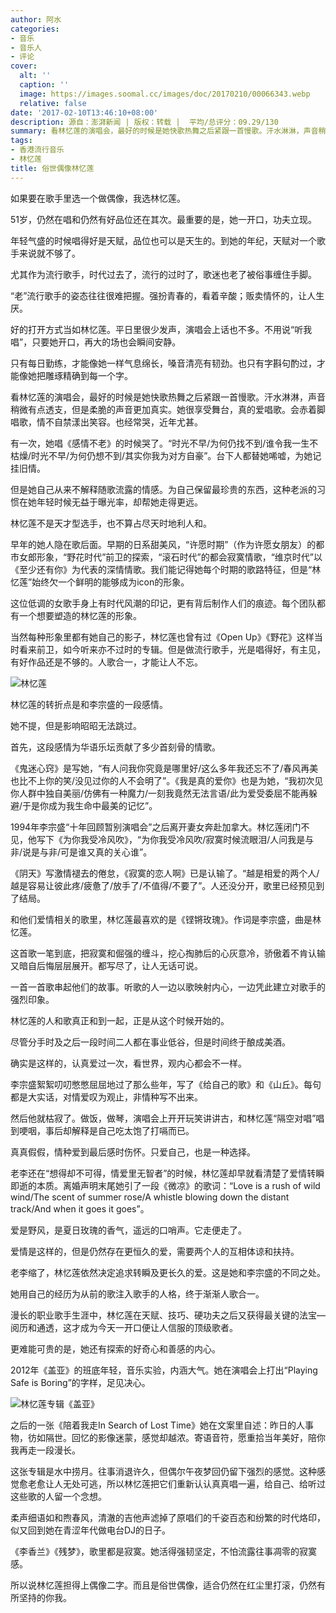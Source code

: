 ```yaml
---
author: 阿水
categories:
- 音乐
- 音乐人
- 评论
cover:
  alt: ''
  caption: ''
  image: https://images.soomal.cc/images/doc/20170210/00066343.webp
  relative: false
date: '2017-02-10T13:46:10+08:00'
description: 源自：澎湃新闻 | 版权：转载 |  平均/总评分：09.29/130
summary: 看林忆莲的演唱会，最好的时候是她快歌热舞之后紧跟一首慢歌。汗水淋淋，声音稍微有点透支，但是柔脆的声音更加真实。她很享受舞台，真的爱唱歌。会赤着脚唱歌，情不自禁漾出笑容。也经常哭，近年尤甚……
tags:
- 香港流行音乐
- 林忆莲
title: 俗世偶像林忆莲
---
```


如果要在歌手里选一个做偶像，我选林忆莲。

51岁，仍然在唱和仍然有好品位还在其次。最重要的是，她一开口，功夫立现。

年轻气盛的时候唱得好是天赋，品位也可以是天生的。到她的年纪，天赋对一个歌手来说就不够了。

尤其作为流行歌手，时代过去了，流行的过时了，歌迷也老了被俗事缠住手脚。

“老”流行歌手的姿态往往很难把握。强扮青春的，看着辛酸；贩卖情怀的，让人生厌。

好的打开方式当如林忆莲。平日里很少发声，演唱会上话也不多。不用说“听我唱”，只要她开口，再大的场也会瞬间安静。

只有每日勤练，才能像她一样气息绵长，嗓音清亮有韧劲。也只有字斟句酌过，才能像她把雕琢精确到每一个字。

看林忆莲的演唱会，最好的时候是她快歌热舞之后紧跟一首慢歌。汗水淋淋，声音稍微有点透支，但是柔脆的声音更加真实。她很享受舞台，真的爱唱歌。会赤着脚唱歌，情不自禁漾出笑容。也经常哭，近年尤甚。

有一次，她唱《感情不老》的时候哭了。“时光不早/为何仍找不到/谁令我一生不枯燥/时光不早/为何仍想不到/其实你我为对方自豪”。台下人都替她唏嘘，为她记挂旧情。

但是她自己从来不解释随歌流露的情感。为自己保留最珍贵的东西，这种老派的习惯在她年轻时候无益于曝光率，却帮她走得更远。

林忆莲不是天才型选手，也不算占尽天时地利人和。

早年的她人隐在歌后面。早期的日系甜美风，“许愿时期”（作为许愿女朋友）的都市女郎形象，“野花时代”前卫的探索，“滚石时代”的都会寂寞情歌，“维京时代”以《至少还有你》为代表的深情情歌。我们能记得她每个时期的歌路特征，但是“林忆莲”始终欠一个鲜明的能够成为icon的形象。

这位低调的女歌手身上有时代风潮的印记，更有背后制作人们的痕迹。每个团队都有一个想要塑造的林忆莲的形象。

当然每种形象里都有她自己的影子，林忆莲也曾有过《Open Up》《野花》这样当时看来前卫，如今听来亦不过时的专辑。但是做流行歌手，光是唱得好，有主见，有好作品还是不够的。人歌合一，才能让人不忘。

![林忆莲](https://images.soomal.cc/images/doc/20170210/00066343.webp)





林忆莲的转折点是和李宗盛的一段感情。

她不提，但是影响昭昭无法跳过。

首先，这段感情为华语乐坛贡献了多少首刻骨的情歌。

《鬼迷心窍》是写她，“有人问我你究竟是哪里好/这么多年我还忘不了/春风再美也比不上你的笑/没见过你的人不会明了”。《我是真的爱你》也是为她，“我初次见你人群中独自美丽/仿佛有一种魔力/一刻我竟然无法言语/此为爱受委屈不能再躲避/于是你成为我生命中最美的记忆”。

1994年李宗盛“十年回顾暂别演唱会”之后离开妻女奔赴加拿大。林忆莲闭门不见，他写下《为你我受冷风吹》，“为你我受冷风吹/寂寞时候流眼泪/人问我是与非/说是与非/可是谁又真的关心谁”。

《阴天》写激情褪去的倦怠，《寂寞的恋人啊》已是认输了。“越是相爱的两个人/越是容易让彼此疼/疲惫了/放手了/不值得/不要了”。人还没分开，歌里已经预见到了结局。

和他们爱情相关的歌里，林忆莲最喜欢的是《铿锵玫瑰》。作词是李宗盛，曲是林忆莲。

这首歌一笔到底，把寂寞和倔强的缠斗，挖心掏肺后的心灰意冷，骄傲着不肯认输又暗自后悔层层展开。都写尽了，让人无话可说。

一首一首歌串起他们的故事。听歌的人一边以歌映射内心，一边凭此建立对歌手的强烈印象。

林忆莲的人和歌真正和到一起，正是从这个时候开始的。

尽管分手时及之后一段时间二人都在事业低谷，但是时间终于酿成美酒。

确实是这样的，认真爱过一次，看世界，观内心都会不一样。

李宗盛絮絮叨叨憋憋屈屈地过了那么些年，写了《给自己的歌》和《山丘》。每句都是大实话，对情爱叹为观止，非情种写不出来。

然后他就枯寂了。做饭，做琴，演唱会上开开玩笑讲讲古，和林忆莲“隔空对唱”唱到哽咽，事后却解释是自己吃太饱了打嗝而已。

真真假假，情种爱到最后感时伤怀。只爱自己，也是一种选择。

老李还在“想得却不可得，情爱里无智者”的时候，林忆莲却早就看清楚了爱情转瞬即逝的本质。离婚声明末尾她引了一段《微凉》的歌词：“Love is a rush of wild wind/The scent of summer rose/A whistle blowing down the distant track/And when it goes it goes”。

爱是野风，是夏日玫瑰的香气，遥远的口哨声。它走便走了。

爱情是这样的，但是仍然存在更恒久的爱，需要两个人的互相体谅和扶持。

老李缩了，林忆莲依然决定追求转瞬及更长久的爱。这是她和李宗盛的不同之处。

她用自己的经历为从前的歌注入歌手的人格，终于渐渐人歌合一。

漫长的职业歌手生涯中，林忆莲在天赋、技巧、硬功夫之后又获得最关键的法宝―阅历和通透，这才成为今天一开口便让人信服的顶级歌者。

更难能可贵的是，她还有探索的好奇心和善感的内心。

2012年《盖亚》的班底年轻，音乐实验，内涵大气。她在演唱会上打出“Playing Safe is Boring”的字样，足见决心。

![林忆莲专辑《盖亚》](https://images.soomal.cc/images/doc/20130620/00032396.webp)





之后的一张《陪着我走In Search of Lost Time》她在文案里自述：昨日的人事物，彷如隔世。回忆的影像迷蒙，感觉却越浓。寄语音符，愿重拾当年美好，陪你我再走一段漫长。

这张专辑是水中捞月。往事消退许久，但偶尔午夜梦回仍留下强烈的感觉。这种感觉愈老愈让人无处可逃，所以林忆莲把它们重新认认真真唱一遍，给自己、给听过这些歌的人留一个念想。

柔声细语如和煦春风，清澈的吉他声滤掉了原唱们的千姿百态和纷繁的时代烙印，似又回到她在青涩年代做电台DJ的日子。

《李香兰》《残梦》，歌里都是寂寞。她活得强韧坚定，不怕流露往事凋零的寂寞感。

所以说林忆莲担得上偶像二字。而且是俗世偶像，适合仍然在红尘里打滚，仍然有所坚持的你我。